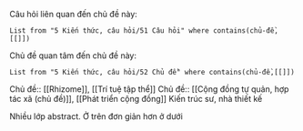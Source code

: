 Câu hỏi liên quan đến chủ đề này:
```dataview
List from "5 Kiến thức, câu hỏi/51 Câu hỏi" where contains(chủ-đề,[[]]) 
```

Chủ đề quan tâm đến chủ đề này:
```dataview
List from "5 Kiến thức, câu hỏi/52 Chủ đề" where contains(chủ-đề,[[]]) 
```
Chủ đề:: [[Rhizome]], [[Trí tuệ tập thể]]
Chủ đề:: [[Cộng đồng tự quản, hợp tác xã (chủ đề)]], [[Phát triển cộng đồng]]
Kiến trúc sư, nhà thiết kế

Nhiều lớp abstract. Ở trên đơn giản hơn ở dưới
